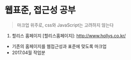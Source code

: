 # 웹표준, 접근성 공부
>마크업 위주로, css와 JavaScript는 고려하지 않는다

1. 할리스 홈페이지
[할리스홈페이지]: http://www.hollys.co.kr/
- 기존의 홈페이지를 웹접근성과 표준에 맞도록 마크업
- 2017.04월 작업분
